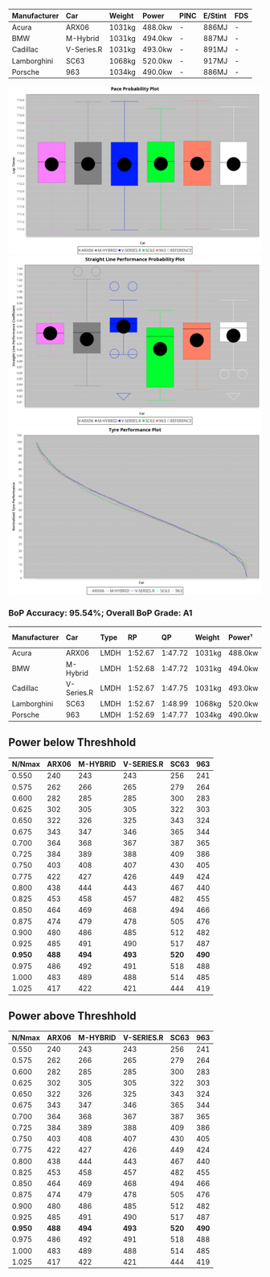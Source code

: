 | Manufacturer | Car        | Weight | Power   | PINC    | E/Stint | FDS     |
|:-|:-|:-|:-|:-|:-|:-|
| Acura        | ARX06      | 1031kg | 488.0kw |    -    | 886MJ   |    -    |
| BMW          | M-Hybrid   | 1031kg | 494.0kw |    -    | 887MJ   |    -    |
| Cadillac     | V-Series.R | 1031kg | 493.0kw |    -    | 891MJ   |    -    |
| Lamborghini  | SC63       | 1068kg | 520.0kw |    -    | 917MJ   |    -    |
| Porsche      | 963        | 1034kg | 490.0kw |    -    | 886MJ   |    -    |

![PACECHART](./IMG/AUTO.png)
![STRAIGHTLINEPERFORMANCECHART](./IMG/AUTO_sp.png)
![TYREPERFORMANCECHART](./IMG/AUTO_tw.png)

### BoP Accuracy: 95.54%; Overall BoP Grade: A1
| Manufacturer | Car        | Type | RP      | QP      | Weight | Power¹  | Threshhold | PINC    | Power²   | E/Stint | AVG Vmax  | FDS     | RDLC | L/Stint | BOP-Grade | Model Accuracy | Model Points | Match%  | SimDiff |
|:-|:-|:-|:-|:-|:-|:-|:-|:-|:-|:-|:-|:-|:-|:-|:-|:-|:-|:-|:-|
| Acura        | ARX06      | LMDH | 1:52.67 | 1:47.72 | 1031kg | 488.0kw | 0.0kph     |    -    | 488.00kw |  886MJ  | 278.31kph |    -    | 1.04 | 29      | +B1       | 100.00%        | 996          | 87.11%  | #       |
| BMW          | M-Hybrid   | LMDH | 1:52.68 | 1:47.72 | 1031kg | 494.0kw | 0.0kph     |    -    | 494.00kw |  887MJ  | 278.23kph |    -    | 1.04 | 29      | ~A1       | 98.84%         | 3070         | 100.00% | -0.46   |
| Cadillac     | V-Series.R | LMDH | 1:52.67 | 1:47.75 | 1031kg | 493.0kw | 0.0kph     |    -    | 493.00kw |  891MJ  | 279.58kph |    -    | 1.04 | 29      | +A2       | 98.94%         | 5427         | 93.13%  | +1.27   |
| Lamborghini  | SC63       | LMDH | 1:52.67 | 1:48.99 | 1068kg | 520.0kw | 0.0kph     |    -    | 520.00kw |  917MJ  | 275.63kph |    -    | 1.03 | 29      | ~A1       | 100.00%        | 784          | 97.47%  | #       |
| Porsche      | 963        | LMDH | 1:52.69 | 1:47.77 | 1034kg | 490.0kw | 0.0kph     |    -    | 490.00kw |  886MJ  | 276.62kph |    -    | 1.04 | 29      | ~A1       | 99.91%         | 14205        | 100.00% | +0.86   |

## Power below Threshhold
| N/Nmax    | ARX06   | M-HYBRID | V-SERIES.R | SC63    | 963     |
|:-|:-|:-|:-|:-|:-|
|  0.550    |  240    |  243     |  243       |  256    |  241    |
|  0.575    |  262    |  266     |  265       |  279    |  264    |
|  0.600    |  282    |  285     |  285       |  300    |  283    |
|  0.625    |  302    |  305     |  305       |  322    |  303    |
|  0.650    |  322    |  326     |  325       |  343    |  324    |
|  0.675    |  343    |  347     |  346       |  365    |  344    |
|  0.700    |  364    |  368     |  367       |  387    |  365    |
|  0.725    |  384    |  389     |  388       |  409    |  386    |
|  0.750    |  403    |  408     |  407       |  430    |  405    |
|  0.775    |  422    |  427     |  426       |  449    |  424    |
|  0.800    |  438    |  444     |  443       |  467    |  440    |
|  0.825    |  453    |  458     |  457       |  482    |  455    |
|  0.850    |  464    |  469     |  468       |  494    |  466    |
|  0.875    |  474    |  479     |  478       |  505    |  476    |
|  0.900    |  480    |  486     |  485       |  512    |  482    |
|  0.925    |  485    |  491     |  490       |  517    |  487    |
| **0.950** | **488** | **494**  | **493**    | **520** | **490** |
|  0.975    |  486    |  492     |  491       |  518    |  488    |
|  1.000    |  483    |  489     |  488       |  514    |  485    |
|  1.025    |  417    |  422     |  421       |  444    |  419    |

## Power above Threshhold
| N/Nmax    | ARX06   | M-HYBRID | V-SERIES.R | SC63    | 963     |
|:-|:-|:-|:-|:-|:-|
|  0.550    |  240    |  243     |  243       |  256    |  241    |
|  0.575    |  262    |  266     |  265       |  279    |  264    |
|  0.600    |  282    |  285     |  285       |  300    |  283    |
|  0.625    |  302    |  305     |  305       |  322    |  303    |
|  0.650    |  322    |  326     |  325       |  343    |  324    |
|  0.675    |  343    |  347     |  346       |  365    |  344    |
|  0.700    |  364    |  368     |  367       |  387    |  365    |
|  0.725    |  384    |  389     |  388       |  409    |  386    |
|  0.750    |  403    |  408     |  407       |  430    |  405    |
|  0.775    |  422    |  427     |  426       |  449    |  424    |
|  0.800    |  438    |  444     |  443       |  467    |  440    |
|  0.825    |  453    |  458     |  457       |  482    |  455    |
|  0.850    |  464    |  469     |  468       |  494    |  466    |
|  0.875    |  474    |  479     |  478       |  505    |  476    |
|  0.900    |  480    |  486     |  485       |  512    |  482    |
|  0.925    |  485    |  491     |  490       |  517    |  487    |
| **0.950** | **488** | **494**  | **493**    | **520** | **490** |
|  0.975    |  486    |  492     |  491       |  518    |  488    |
|  1.000    |  483    |  489     |  488       |  514    |  485    |
|  1.025    |  417    |  422     |  421       |  444    |  419    |
